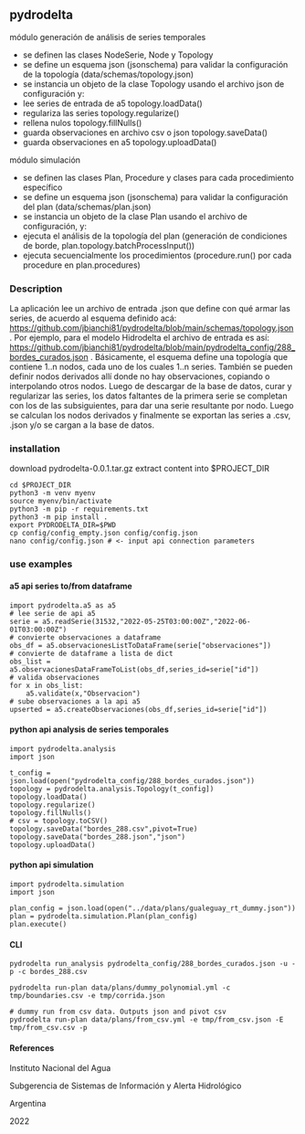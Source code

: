 ## pydrodelta

módulo generación de análisis de series temporales

- se definen las clases NodeSerie, Node y Topology
- se define un esquema json (jsonschema) para validar la configuración de la topología (data/schemas/topology.json)
- se instancia un objeto de la clase Topology usando el archivo json de configuración y:
- lee series de entrada de a5 topology.loadData()
- regulariza las series topology.regularize()
- rellena nulos topology.fillNulls()
- guarda observaciones en archivo csv o json topology.saveData()
- guarda observaciones en a5 topology.uploadData() 

módulo simulación

- se definen las clases Plan, Procedure y clases para cada procedimiento específico
- se define un esquema json (jsonschema) para validar la configuración del plan (data/schemas/plan.json) 
- se instancia un objeto de la clase Plan usando el archivo de configuración, y:
- ejecuta el análisis de la topología del plan (generación de condiciones de borde, plan.topology.batchProcessInput())
- ejecuta secuencialmente los procedimientos (procedure.run() por cada procedure en plan.procedures)

### Description

La aplicación lee un archivo de entrada .json que define con qué armar las series, de acuerdo al esquema definido acá: https://github.com/jbianchi81/pydrodelta/blob/main/schemas/topology.json . Por ejemplo, para el modelo Hidrodelta el archivo de entrada es así: https://github.com/jbianchi81/pydrodelta/blob/main/pydrodelta_config/288_bordes_curados.json . Básicamente, el esquema define una topología que contiene 1..n nodos, cada uno de los cuales 1..n series. También se pueden definir nodos derivados allí donde no hay observaciones, copiando o interpolando otros nodos. Luego de descargar de la base de datos, curar y regularizar las series, los datos faltantes de la primera serie se completan con los de las subsiguientes, para dar una serie resultante por nodo. Luego se calculan los nodos derivados y finalmente se exportan las series a .csv, .json y/o se cargan a la base de datos.

### installation

download pydrodelta-0.0.1.tar.gz
extract content into $PROJECT_DIR

    cd $PROJECT_DIR
    python3 -m venv myenv
    source myenv/bin/activate
    python3 -m pip -r requirements.txt
    python3 -m pip install .
    export PYDRODELTA_DIR=$PWD
    cp config/config_empty.json config/config.json
    nano config/config.json # <- input api connection parameters

### use examples

#### a5 api series to/from dataframe

    import pydrodelta.a5 as a5
    # lee serie de api a5
    serie = a5.readSerie(31532,"2022-05-25T03:00:00Z","2022-06-01T03:00:00Z")
    # convierte observaciones a dataframe 
    obs_df = a5.observacionesListToDataFrame(serie["observaciones"]) 
    # convierte de dataframe a lista de dict
    obs_list = a5.observacionesDataFrameToList(obs_df,series_id=serie["id"])
    # valida observaciones
    for x in obs_list:
        a5.validate(x,"Observacion")
    # sube observaciones a la api a5
    upserted = a5.createObservaciones(obs_df,series_id=serie["id"])

#### python api analysis de series temporales

    import pydrodelta.analysis
    import json

    t_config = json.load(open("pydrodelta_config/288_bordes_curados.json"))
    topology = pydrodelta.analysis.Topology(t_config])
    topology.loadData()
    topology.regularize()
    topology.fillNulls()
    # csv = topology.toCSV()
    topology.saveData("bordes_288.csv",pivot=True)
    topology.saveData("bordes_288.json","json")
    topology.uploadData()

#### python api simulation

    import pydrodelta.simulation
    import json

    plan_config = json.load(open("../data/plans/gualeguay_rt_dummy.json"))
    plan = pydrodelta.simulation.Plan(plan_config)
    plan.execute()

#### CLI

    pydrodelta run_analysis pydrodelta_config/288_bordes_curados.json -u -p -c bordes_288.csv

    pydrodelta run-plan data/plans/dummy_polynomial.yml -c tmp/boundaries.csv -e tmp/corrida.json

    # dummy run from csv data. Outputs json and pivot csv 
    pydrodelta run-plan data/plans/from_csv.yml -e tmp/from_csv.json -E tmp/from_csv.csv -p

#### References

Instituto Nacional del Agua

Subgerencia de Sistemas de Información y Alerta Hidrológico

Argentina

2022